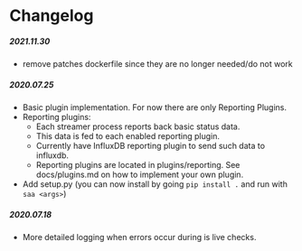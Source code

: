 # Changelog

##### 2021.11.30
- remove patches dockerfile since they are no longer needed/do not work

##### 2020.07.25
- Basic plugin implementation. For now there are only Reporting Plugins. 
- Reporting plugins: 
    - Each streamer process reports back basic status data.
    - This data is fed to each enabled reporting plugin.
    - Currently have InfluxDB reporting plugin to send such data to influxdb.
    - Reporting plugins are located in plugins/reporting. See docs/plugins.md on how to implement your own plugin.
- Add setup.py (you can now install by going `pip install .` and run with `saa <args>`)
##### 2020.07.18

- More detailed logging when errors occur during is live checks.
